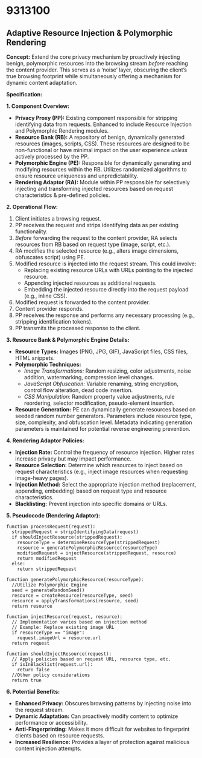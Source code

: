 # 9313100

## Adaptive Resource Injection & Polymorphic Rendering

**Concept:** Extend the core privacy mechanism by proactively injecting benign, polymorphic resources into the browsing stream *before* reaching the content provider. This serves as a ‘noise’ layer, obscuring the client’s true browsing footprint while simultaneously offering a mechanism for dynamic content adaptation.

**Specification:**

**1. Component Overview:**

*   **Privacy Proxy (PP):** Existing component responsible for stripping identifying data from requests. Enhanced to include Resource Injection and Polymorphic Rendering modules.
*   **Resource Bank (RB):** A repository of benign, dynamically generated resources (images, scripts, CSS). These resources are designed to be non-functional or have minimal impact on the user experience *unless* actively processed by the PP.
*   **Polymorphic Engine (PE):** Responsible for dynamically generating and modifying resources within the RB. Utilizes randomized algorithms to ensure resource uniqueness and unpredictability.
*   **Rendering Adaptor (RA):** Module within PP responsible for selectively injecting and transforming injected resources based on request characteristics & pre-defined policies.

**2. Operational Flow:**

1.  Client initiates a browsing request.
2.  PP receives the request and strips identifying data as per existing functionality.
3.  *Before* forwarding the request to the content provider, RA selects resources from RB based on request type (image, script, etc.).
4.  RA modifies the selected resource (e.g., alters image dimensions, obfuscates script) using PE.
5.  Modified resource is injected into the request stream. This could involve:
    *   Replacing existing resource URLs with URLs pointing to the injected resource.
    *   Appending injected resources as additional requests.
    *   Embedding the injected resource directly into the request payload (e.g., inline CSS).
6.  Modified request is forwarded to the content provider.
7.  Content provider responds.
8.  PP receives the response and performs any necessary processing (e.g., stripping identification tokens).
9.  PP transmits the processed response to the client.

**3.  Resource Bank & Polymorphic Engine Details:**

*   **Resource Types:** Images (PNG, JPG, GIF), JavaScript files, CSS files, HTML snippets.
*   **Polymorphic Techniques:**
    *   *Image Transformations:* Random resizing, color adjustments, noise addition, watermarking, compression level changes.
    *   *JavaScript Obfuscation:* Variable renaming, string encryption, control flow alteration, dead code insertion.
    *   *CSS Manipulation:* Random property value adjustments, rule reordering, selector modification, pseudo-element insertion.
*   **Resource Generation:** PE can dynamically generate resources based on seeded random number generators. Parameters include resource type, size, complexity, and obfuscation level.  Metadata indicating generation parameters is maintained for potential reverse engineering prevention.

**4.  Rendering Adaptor Policies:**

*   **Injection Rate:** Control the frequency of resource injection. Higher rates increase privacy but may impact performance.
*   **Resource Selection:** Determine which resources to inject based on request characteristics (e.g., inject image resources when requesting image-heavy pages).
*   **Injection Method:** Select the appropriate injection method (replacement, appending, embedding) based on request type and resource characteristics.
*   **Blacklisting:** Prevent injection into specific domains or URLs.

**5. Pseudocode (Rendering Adaptor):**

```
function processRequest(request):
  strippedRequest = stripIdentifyingData(request)
  if shouldInjectResource(strippedRequest):
    resourceType = determineResourceType(strippedRequest)
    resource = generatePolymorphicResource(resourceType)
    modifiedRequest = injectResource(strippedRequest, resource)
    return modifiedRequest
  else:
    return strippedRequest

function generatePolymorphicResource(resourceType):
  //Utilize Polymorphic Engine
  seed = generateRandomSeed()
  resource = createResource(resourceType, seed)
  resource = applyTransformations(resource, seed)
  return resource

function injectResource(request, resource):
  // Implementation varies based on injection method
  // Example: Replace existing image URL
  if resourceType == "image":
    request.imageUrl = resource.url
  return request

function shouldInjectResource(request):
  // Apply policies based on request URL, resource type, etc.
  if isInBlacklist(request.url):
    return false
  //Other policy considerations
  return true
```

**6. Potential Benefits:**

*   **Enhanced Privacy:** Obscures browsing patterns by injecting noise into the request stream.
*   **Dynamic Adaptation:**  Can proactively modify content to optimize performance or accessibility.
*   **Anti-Fingerprinting:** Makes it more difficult for websites to fingerprint clients based on resource requests.
*   **Increased Resilience:**  Provides a layer of protection against malicious content injection attempts.